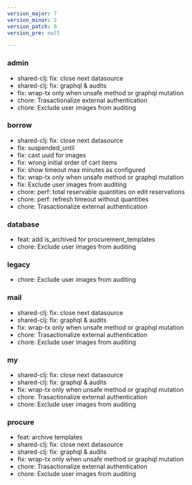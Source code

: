 ```yaml
---
version_major: 7
version_minor: 2
version_patch: 0
version_pre: null

---
```


### admin
     
- shared-clj: fix: close next datasource
- shared-clj: fix: graphql & audits
- fix: wrap-tx only when unsafe method or graphql mutation
- chore: Trasactionalize external authentication
- chore: Exclude user images from auditing

### borrow
     
- shared-clj: fix: close next datasource
- fix: suspended_until
- fix: cast uuid for images
- fix: wrong initial order of cart items
- fix: show timeout max minutes as configured
- fix: wrap-tx only when unsafe method or graphql mutation
- fix: Exclude user images from auditing
- chore: perf: total reservable quantities on edit reservations
- chore: perf: refresh timeout without quantities
- chore: Trasactionalize external authentication

### database
     
- feat: add is_archived for procurement_templates
- chore: Exclude user images from auditing

### legacy
     
- chore: Exclude user images from auditing

### mail
     
- shared-clj: fix: close next datasource
- shared-clj: fix: graphql & audits
- fix: wrap-tx only when unsafe method or graphql mutation
- chore: Trasactionalize external authentication
- chore: Exclude user images from auditing

### my
     
- shared-clj: fix: close next datasource
- shared-clj: fix: graphql & audits
- fix: wrap-tx only when unsafe method or graphql mutation
- chore: Trasactionalize external authentication
- chore: Exclude user images from auditing

### procure
     
- feat: archive templates
- shared-clj: fix: close next datasource
- shared-clj: fix: graphql & audits
- fix: wrap-tx only when unsafe method or graphql mutation
- chore: Trasactionalize external authentication
- chore: Exclude user images from auditing
